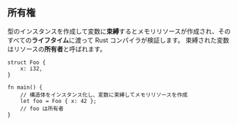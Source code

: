 ## 所有権

型のインスタンスを作成して変数に**束縛**するとメモリリソースが作成され、そのすべての**ライフタイム**に渡って
Rust コンパイラが検証します。
束縛された変数はリソースの**所有者**と呼ばれます。

```
struct Foo {
    x: i32,
}

fn main() {
    // 構造体をインスタンス化し、変数に束縛してメモリリソースを作成
    let foo = Foo { x: 42 };
    // foo は所有者
}
```

